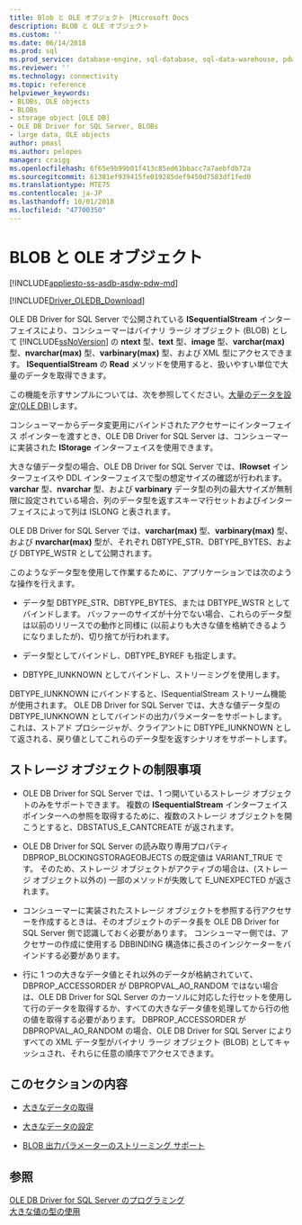 ```yaml
---
title: Blob と OLE オブジェクト |Microsoft Docs
description: BLOB と OLE オブジェクト
ms.custom: ''
ms.date: 06/14/2018
ms.prod: sql
ms.prod_service: database-engine, sql-database, sql-data-warehouse, pdw
ms.reviewer: ''
ms.technology: connectivity
ms.topic: reference
helpviewer_keywords:
- BLOBs, OLE objects
- BLOBs
- storage object [OLE DB]
- OLE DB Driver for SQL Server, BLOBs
- large data, OLE objects
author: pmasl
ms.author: pelopes
manager: craigg
ms.openlocfilehash: 6f65e9b99b01f413c85ed61bbacc7a7aebfdb72a
ms.sourcegitcommit: 61381ef939415fe019285def9450d7583df1fed0
ms.translationtype: MTE75
ms.contentlocale: ja-JP
ms.lasthandoff: 10/01/2018
ms.locfileid: "47700350"
---
```

# <a name="blobs-and-ole-objects"></a>BLOB と OLE オブジェクト
[!INCLUDE[appliesto-ss-asdb-asdw-pdw-md](../../../includes/appliesto-ss-asdb-asdw-pdw-md.md)]

[!INCLUDE[Driver_OLEDB_Download](../../../includes/driver_oledb_download.md)]

  OLE DB Driver for SQL Server で公開されている **ISequentialStream** インターフェイスにより、コンシューマーはバイナリ ラージ オブジェクト (BLOB) として [!INCLUDE[ssNoVersion](../../../includes/ssnoversion-md.md)] の **ntext** 型、**text** 型、**image** 型、**varchar(max)** 型、**nvarchar(max)** 型、**varbinary(max)** 型、および XML 型にアクセスできます。 **ISequentialStream** の **Read** メソッドを使用すると、扱いやすい単位で大量のデータを取得できます。  
  
 この機能を示すサンプルについては、次を参照してください。[大量のデータを設定&#40;OLE DB&#41;](../../oledb/ole-db-how-to/set-large-data-ole-db.md)します。  
  
 コンシューマーからデータ変更用にバインドされたアクセサーにインターフェイス ポインターを渡すとき、OLE DB Driver for SQL Server は、コンシューマーに実装された **IStorage** インターフェイスを使用できます。  
  
 大きな値データ型の場合、OLE DB Driver for SQL Server では、**IRowset** インターフェイスや DDL インターフェイスで型の想定サイズの確認が行われます。 **varchar** 型、**nvarchar** 型、および **varbinary** データ型の列の最大サイズが無制限に設定されている場合、列のデータ型を返すスキーマ行セットおよびインターフェイスによって列は ISLONG と表されます。  
  
 OLE DB Driver for SQL Server では、**varchar(max)** 型、**varbinary(max)** 型、および **nvarchar(max)** 型が、それぞれ DBTYPE_STR、DBTYPE_BYTES、および DBTYPE_WSTR として公開されます。  
  
 このようなデータ型を使用して作業するために、アプリケーションでは次のような操作を行えます。  
  
-   データ型 DBTYPE_STR、DBTYPE_BYTES、または DBTYPE_WSTR としてバインドします。 バッファーのサイズが十分でない場合、これらのデータ型は以前のリリースでの動作と同様に (以前よりも大きな値を格納できるようになりましたが)、切り捨てが行われます。  
  
-   データ型としてバインドし、DBTYPE_BYREF も指定します。  
  
-   DBTYPE_IUNKNOWN としてバインドし、ストリーミングを使用します。  
  
 DBTYPE_IUNKNOWN にバインドすると、ISequentialStream ストリーム機能が使用されます。 OLE DB Driver for SQL Server では、大きな値データ型の DBTYPE_IUNKNOWN としてバインドの出力パラメーターをサポートします。 これは、ストアド プロシージャが、クライアントに DBTYPE_IUNKNOWN として返される、戻り値としてこれらのデータ型を返すシナリオをサポートします。  
  
## <a name="storage-object-limitations"></a>ストレージ オブジェクトの制限事項  
  
-   OLE DB Driver for SQL Server では、1 つ開いているストレージ オブジェクトのみをサポートできます。 複数の **ISequentialStream** インターフェイス ポインターへの参照を取得するために、複数のストレージ オブジェクトを開こうとすると、DBSTATUS_E_CANTCREATE が返されます。  
  
-   OLE DB Driver for SQL Server の読み取り専用プロパティ DBPROP_BLOCKINGSTORAGEOBJECTS の既定値は VARIANT_TRUE です。 そのため、ストレージ オブジェクトがアクティブの場合は、(ストレージ オブジェクト以外の) 一部のメソッドが失敗して E_UNEXPECTED が返されます。  
  
-   コンシューマーに実装されたストレージ オブジェクトを参照する行アクセサーを作成するときは、そのオブジェクトのデータ長を OLE DB Driver for SQL Server 側で認識しておく必要があります。 コンシューマー側では、アクセサーの作成に使用する DBBINDING 構造体に長さのインジケーターをバインドする必要があります。  
  
-   行に 1 つの大きなデータ値とそれ以外のデータが格納されていて、DBPROP_ACCESSORDER が DBPROPVAL_AO_RANDOM ではない場合は、OLE DB Driver for SQL Server のカーソルに対応した行セットを使用して行のデータを取得するか、すべての大きなデータ値を処理してから行の他の値を取得する必要があります。 DBPROP_ACCESSORDER が DBPROPVAL_AO_RANDOM の場合、OLE DB Driver for SQL Server によりすべての XML データ型がバイナリ ラージ オブジェクト (BLOB) としてキャッシュされ、それらに任意の順序でアクセスできます。  
  
## <a name="in-this-section"></a>このセクションの内容  
  
-   [大きなデータの取得](../../oledb/ole-db-blobs/getting-large-data.md)  
  
-   [大きなデータの設定](../../oledb/ole-db-blobs/setting-large-data.md)  
  
-   [BLOB 出力パラメーターのストリーミング サポート](../../oledb/ole-db-blobs/streaming-support-for-blob-output-parameters.md)  
  
## <a name="see-also"></a>参照  
 [OLE DB Driver for SQL Server のプログラミング](../../oledb/ole-db/oledb-driver-for-sql-server-programming.md)        
 [大きな値の型の使用](../../oledb/features/using-large-value-types.md)  
  
  
